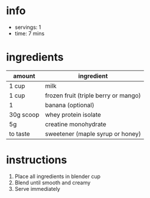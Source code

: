# info
- servings: 1
- time: 7 mins

# ingredients
| amount | ingredient |
| ------ | ---------- |
| 1 cup | milk |
| 1 cup | frozen fruit (triple berry or mango) |
| 1 | banana (optional) |
| 30g scoop | whey protein isolate |
| 5g | creatine monohydrate |
| to taste | sweetener (maple syrup or honey) |

# instructions
1. Place all ingredients in blender cup
2. Blend until smooth and creamy
3. Serve immediately